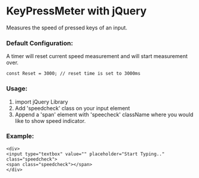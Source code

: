 # KeyPressMeter with jQuery
Measures the speed of pressed keys of an input.

### Default Configuration:
A timer will reset current speed measurement and will start measurement over.
```
const Reset = 3000; // reset time is set to 3000ms
```

### Usage:
1. import jQuery Library
2. Add 'speedcheck' class on your input element
3. Append a 'span' element with 'speecheck' className where you would like to show speed indicator.


### Example:
```
<div>
<input type="textbox" value="" placeholder="Start Typing.." class="speedcheck">
<span class="speedcheck"></span>        
</div>
```
